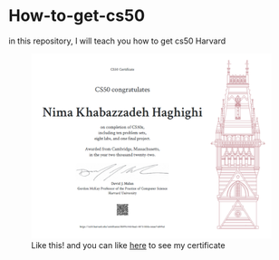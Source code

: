 # How-to-get-cs50
in this repository, I will teach you how to get cs50 Harvard
<figure>
    <img style="width:50vw;" src="my-certificate.png"
         alt="screenshot image not loaded!">
    <figcaption>Like this! and you can like <a href="https://cs50.harvard.edu/certificates/8b99c44d-0aa3-4873-bbfa-ceeae7ed49a5">here</a> to see my certificate</figcaption>
</figure>
